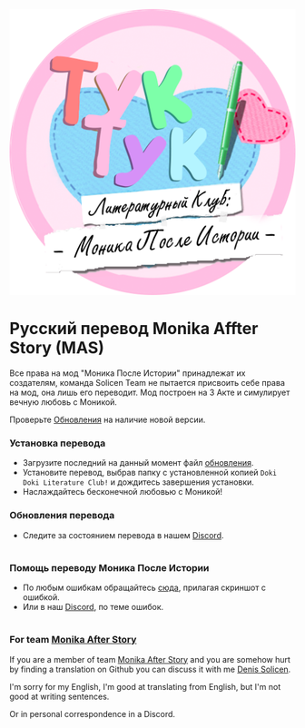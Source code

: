 
![alt text](https://raw.githubusercontent.com/DenisSolicen/MAS-Russifier/master/github_images/rus_logo_mas.png)
# Русский перевод Monika Affter Story (MAS)


Все права на мод "Моника После Истории" принадлежат их создателям, команда Solicen Team не пытается присвоить себе права на мод, она лишь его переводит. Мод построен на 3 Акте и симулирует вечную любовь с Моникой.

Проверьте [Обновления](https://github.com/DenisSolicen/MAS-Russifier/releases) на наличие новой версии.

### Установка перевода
* Загрузите последний на данный момент файл [обновления](https://github.com/DenisSolicen/MAS-Russifier/releases).
* Установите перевод, выбрав папку с установленной копией `Doki Doki Literature Club!` и дождитесь завершения установки.
* Наслаждайтесь бесконечной любовью с Моникой!
### Обновления перевода
* Следите за состоянием перевода в нашем [Discord](https://discord.gg/2tdjdet).
#
### Помощь переводу Моника После Истории
* По любым ошибкам обращайтесь [сюда](https://twitter.com/DenisSolicen), прилагая скриншот с ошибкой.
* Или в наш [Discord](https://discord.gg/x2YHXwB), по теме ошибок.
#
### For team [Monika After Story](https://github.com/Monika-After-Story)
If you are a member of team [Monika After Story](https://github.com/Monika-After-Story) and you are somehow hurt by finding a translation on Github you can discuss it with me [Denis Solicen](https://twitter.com/DenisSolicen).

I'm sorry for my English, I'm good at translating from English, but I'm not good at writing sentences.

Or in personal correspondence in a Discord.


